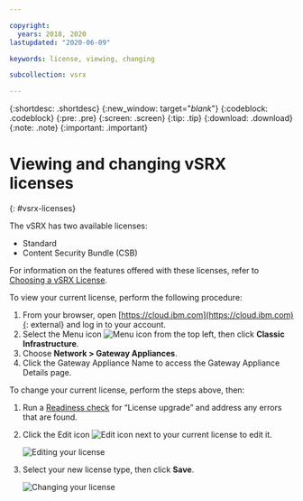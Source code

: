 ```yaml
---

copyright:
  years: 2018, 2020
lastupdated: "2020-06-09"

keywords: license, viewing, changing

subcollection: vsrx

---
```


{:shortdesc: .shortdesc}
{:new_window: target="_blank_"}
{:codeblock: .codeblock}
{:pre: .pre}
{:screen: .screen}
{:tip: .tip}
{:download: .download}
{:note: .note}
{:important: .important}

# Viewing and changing vSRX licenses
{: #vsrx-licenses}

The vSRX has two available licenses:

* Standard
* Content Security Bundle (CSB)

For information on the features offered with these licenses, refer to [Choosing a vSRX License](/docs/vsrx?topic=vsrx-getting-started#choosing-license).

To view your current license, perform the following procedure:

1. From your browser, open [https://cloud.ibm.com](https://cloud.ibm.com){: external} and log in to your account.
2. Select the Menu icon  ![Menu icon](../../icons/icon_hamburger.svg)  from the top left, then click **Classic Infrastructure**.
3. Choose **Network > Gateway Appliances**.
4. Click the Gateway Appliance Name to access the Gateway Appliance Details page.

To change your current license, perform the steps above, then:

1. Run a [Readiness check](/docs/vsrx?topic=vsrx-vsrx-readiness) for “License upgrade” and address any errors that are found.

1. Click the Edit icon  ![Edit icon](../../icons/edit-tagging.svg)  next to your current license to edit it.

   ![Editing your license](images/license-edit.png "Editing your license")

1. Select your new license type, then click **Save**.

   ![Changing your license](images/license-edit-choice.png "Changing your license")
